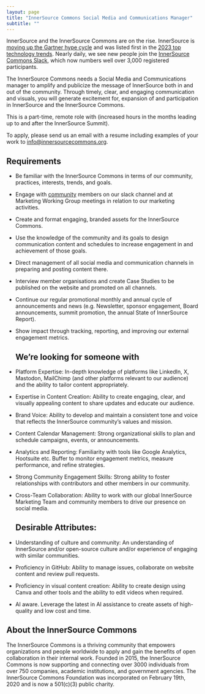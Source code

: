 ```yaml
---
layout: page
title: "InnerSource Commons Social Media and Communications Manager"
subtitle: ""
---
```



  <div class="container" >
    <p>InnerSource and the InnerSource Commons are on the rise. InnerSource is <a href="https://www.gartner.com/en/newsroom/press-releases/2023-11-28-gartner-hype-cycle-shows-ai-practices-and-platform-engineering-will-reach-mainstream-adoption-in-software-engineering-in-two-to-five-years?mc_cid=0fc03067bf&mc_eid=d4411f3314">moving up the Gartner hype cycle</a> and was listed first in the <a href="https://www.gartner.com/en/newsroom/press-releases/gartner-identifies-the-top-strategic-technology-trends-in-software-engineering-trends-for-2023">2023 top technology trends</a>. Nearly daily, we see new people join the <a href="/slack">InnerSource Commons Slack</a>, which now numbers well over 3,000 registered participants.

The InnerSource Commons needs a Social Media and Communications manager to amplify and publicize the message of InnerSource both in and out of the community. Through timely, clear, and engaging communication and visuals, you will generate excitement for, expansion of and participation in InnerSource and the InnerSource Commons.

This is a part-time, remote role with (increased hours in the months leading up to and after the InnerSource Summit).

To apply, please send us an email with a resume including examples of your work to info@innersourcecommons.org.</p>
</div>

  <h2>Requirements</h2>

- Be familiar with the InnerSource Commons in terms of our community, practices, interests, trends, and goals.
- Engage with [community](/community/) members on our slack channel and at Marketing Working Group meetings in relation to our marketing activities.
- Create and format engaging, branded assets for the InnerSource Commons.
- Use the knowledge of the community and its goals to design communication content and schedules to increase engagement in and achievement of those goals.
- Direct management of all social media and communication channels in preparing and posting content there.
- Interview member organisations and create Case Studies to be published on the website and promoted on all channels.
- Continue our regular promotional monthly and annual cycle of announcements and news (e.g. Newsletter, sponsor engagement, Board announcements, summit promotion, the annual State of InnerSource Report).
- Show impact through tracking, reporting, and improving our external engagement metrics.

  <h2>We’re looking for someone with</h2>

- Platform Expertise: In-depth knowledge of platforms like LinkedIn, X, Mastodon, MailChimp (and other platforms relevant to our audience) and the ability to tailor content appropriately.
- Expertise in Content Creation: Ability to create engaging, clear, and visually appealing content to share updates and educate our audience.
- Brand Voice: Ability to develop and maintain a consistent tone and voice that reflects the InnerSource community’s values and mission.
- Content Calendar Management: Strong organizational skills to plan and schedule campaigns, events, or announcements.
- Analytics and Reporting: Familiarity with tools like Google Analytics, Hootsuite etc. Buffer to monitor engagement metrics, measure performance, and refine strategies.
- Strong Community Engagement Skills: Strong ability to foster relationships with contributors and other members in our community.
- Cross-Team Collaboration: Ability to work with our global InnerSource Marketing Team and community members to drive our presence on social media.

  <h2>Desirable Attributes:</h2>

- Understanding of culture and community: An understanding of InnerSource and/or open-source culture and/or experience of engaging with similar communities.
- Proficiency in GitHub: Ability to manage issues, collaborate on website content and review pull requests. 
- Proficiency in visual content creation: Ability to create design using Canva and other tools and the ability to edit videos when required.
- AI aware.  Leverage the latest in AI assistance to create assets of high-quality and low cost and time.

<h2>About the InnerSource Commons</h2>

The InnerSource Commons is a thriving community that empowers organizations and people worldwide to apply and gain the benefits of open collaboration in their internal work. Founded in 2015, the InnerSource Commons is now supporting and connecting over 3000 individuals from over 750 companies, academic institutions, and government agencies. The InnerSource Commons Foundation was incorporated on February 19th, 2020 and is now a 501(c)(3) public charity.

